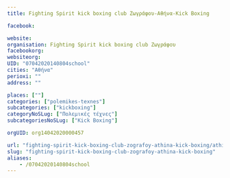 ```yaml
---
title: Fighting Spirit kick boxing club Ζωγράφου-Αθήνα-Kick Boxing

facebook:

website:
organisation: Fighting Spirit kick boxing club Ζωγράφου
facebookorg:
websiteorg:
UID: "07042020140804school"
cities: "Αθήνα"
perioxi: ""
address: ""

places: [""]
categories: ["polemikes-texnes"]
subcategories: ["kickboxing"]
categoryNoSLug: ["Πολεμικές τέχνες"]
subcategoriesNoSLug: ["Kick Boxing"]

orgUID: org14042020000457

url: "fighting-spirit-kick-boxing-club-zografoy-athina-kick-boxing/athina//"
slug: "fighting-spirit-kick-boxing-club-zografoy-athina-kick-boxing"
aliases:
    - /07042020140804school
---
```





